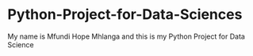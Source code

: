 # Python-Project-for-Data-Sciences
My name is Mfundi Hope Mhlanga and this is my Python Project for Data Science
